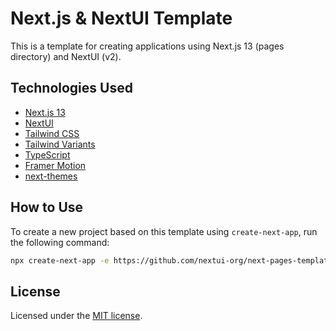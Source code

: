 # Next.js & NextUI Template

This is a template for creating applications using Next.js 13 (pages directory) and NextUI (v2).

## Technologies Used

- [Next.js 13](https://nextjs.org/docs/getting-started)
- [NextUI](https://nextui.org)
- [Tailwind CSS](https://tailwindcss.com)
- [Tailwind Variants](https://tailwind-variants.org)
- [TypeScript](https://www.typescriptlang.org)
- [Framer Motion](https://www.framer.com/motion)
- [next-themes](https://github.com/pacocoursey/next-themes)

## How to Use

To create a new project based on this template using `create-next-app`, run the following command:

```bash
npx create-next-app -e https://github.com/nextui-org/next-pages-template
```
## License

Licensed under the [MIT license](https://github.com/nextui-org/next-pages-template/blob/main/LICENSE).